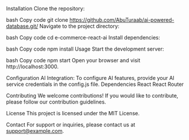 Installation
Clone the repository:

bash
Copy code
git clone https://github.com/AbuTuraab/ai-powered-database.git/
Navigate to the project directory:

bash
Copy code
cd e-commerce-react-ai
Install dependencies:

bash
Copy code
npm install
Usage
Start the development server:

bash
Copy code
npm start
Open your browser and visit http://localhost:3000.

Configuration
AI Integration: To configure AI features, provide your AI service credentials in the config.js file.
Dependencies
React
React Router


Contributing
We welcome contributions! If you would like to contribute, please follow our contribution guidelines.

License
This project is licensed under the MIT License.

Contact
For support or inquiries, please contact us at support@example.com.